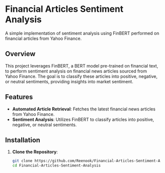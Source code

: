 # Financial Articles Sentiment Analysis

A simple implementation of sentiment analysis using FinBERT performed on financial articles from Yahoo Finance.

## Overview

This project leverages FinBERT, a BERT model pre-trained on financial text, to perform sentiment analysis on financial news articles sourced from Yahoo Finance. The goal is to classify these articles into positive, negative, or neutral sentiments, providing insights into market sentiment.

## Features

- **Automated Article Retrieval**: Fetches the latest financial news articles from Yahoo Finance.
- **Sentiment Analysis**: Utilizes FinBERT to classify articles into positive, negative, or neutral sentiments.
  

## Installation

1. **Clone the Repository**:

   ```bash
   git clone https://github.com/Reenook/Financial-Articles-Sentiment-Analysis.git
   cd Financial-Articles-Sentiment-Analysis
